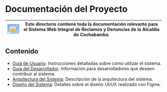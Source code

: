 # Documentación del Proyecto
| <img src="../assets/docs/logo-documentaciones.jpg" alt="Logo" width="100"/> | Este directorio contiene toda la documentación relevante para el Sistema Web Integral de Reclamos y Denuncias de la Alcaldía de Cochabamba. |
|------------------------------------------------|---------------------------------------------------------------------------------------------------------------------------------------------------------------------------------------------------------------------------|

## Contenido

- [Guía de Usuario](user-guide.md): Instrucciones detalladas sobre cómo utilizar el sistema.
- [Guía del Desarrollador](developer-guide.md): Información para desarrolladores que deseen contribuir al sistema.
- [Arquitectura del Sistema](architecture.md): Descripción de la arquitectura del sistema.
- [Diseño del Sistema](design.md): Detalles sobre el diseño UI/UX realizado con Figma.
